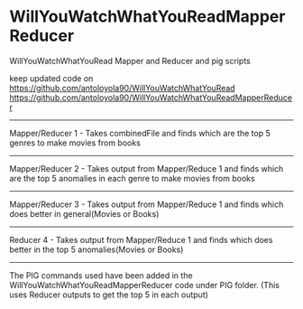 WillYouWatchWhatYouReadMapperReducer
====================================

WillYouWatchWhatYouRead Mapper and Reducer and pig scripts

keep updated code on 
https://github.com/antoloyola90/WillYouWatchWhatYouRead
https://github.com/antoloyola90/WillYouWatchWhatYouReadMapperReducer

********
Mapper/Reducer 1 - Takes combinedFile and finds which are the top 5 genres to make movies from books
********
Mapper/Reducer 2 - Takes output from Mapper/Reduce 1 and finds which are the top 5 anomalies in each genre to make movies from books
********
Mapper/Reducer 3 - Takes output from Mapper/Reduce 1 and finds which does better in general(Movies or Books)
********
Reducer 4 - Takes output from Mapper/Reduce 1 and finds which does better in the top 5 anomalies(Movies or Books)
********

The PIG commands used have been added in the WillYouWatchWhatYouReadMapperReducer code under PIG folder. 
(This uses Reducer outputs to get the top 5 in each output) 
